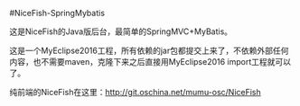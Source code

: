#NiceFish-SpringMybatis

这是NiceFish的Java版后台，最简单的SpringMVC+MyBatis。

这是一个MyEclipse2016工程，所有依赖的jar包都提交上来了，不依赖外部任何内容，也不需要maven，克隆下来之后直接用MyEclipse2016 import工程就可以了。

纯前端的NiceFish在这里：http://git.oschina.net/mumu-osc/NiceFish
